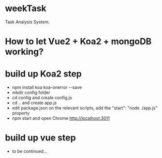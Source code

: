 # weekTask
Task Analysis System. 

# How to let Vue2 + Koa2 + mongoDB working? 

# build up Koa2 step

- npm install koa koa-onerror --save
- mkdir config folder
- cd config and create config.js
- cd .. and create app.js
- edit package.json on the relevant scripts, add the "start": "node ./app.js" property
- npm start and open Chrome <http://localhost:3011>

# build up vue step

- to be continued...
